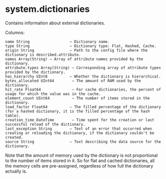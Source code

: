 # system.dictionaries

Contains information about external dictionaries.

Columns:

```text
name String                  – Dictionary name.
type String                  – Dictionary type: Flat, Hashed, Cache.
origin String                – Path to the config file where the dictionary is described.attribute.
names Array(String) – Array of attribute names provided by the dictionary.
attribute.types Array(String) – Corresponding array of attribute types provided by the dictionary.
has_hierarchy UInt8          – Whether the dictionary is hierarchical.
bytes_allocated UInt64        – The amount of RAM used by the dictionary.
hit_rate Float64              – For cache dictionaries, the percent of usage for which the value was in the cache.
element_count UInt64          – The number of items stored in the dictionary.
load_factor Float64          – The filled percentage of the dictionary (for a hashed dictionary, it is the filled percentage of the hash table).
creation_time DateTime        – Time spent for the creation or last successful reload of the dictionary.
last_exception String        – Text of an error that occurred when creating or reloading the dictionary, if the dictionary couldn't be created.
source String                – Text describing the data source for the dictionary.
```

Note that the amount of memory used by the dictionary is not proportional to the number of items stored in it. So for flat and cached dictionaries, all the memory cells are pre-assigned, regardless of how full the dictionary actually is.

